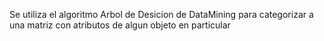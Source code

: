 Se utiliza el algoritmo Arbol de Desicion de DataMining para categorizar a una matriz con atributos de algun objeto en particular